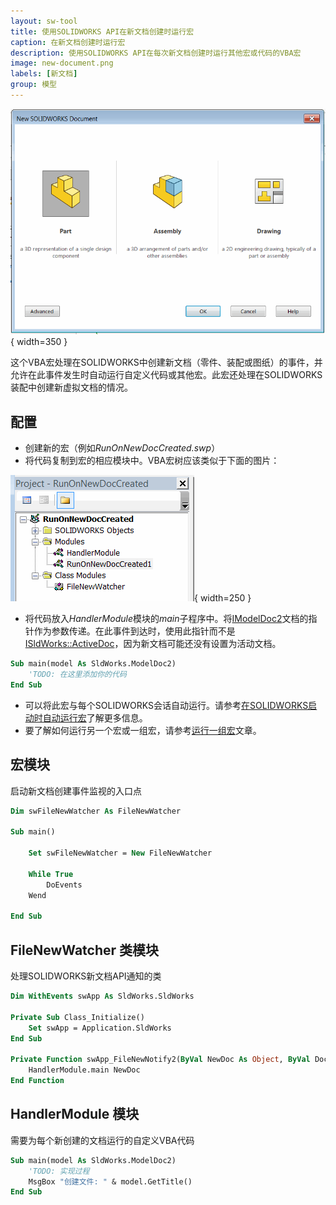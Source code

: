 ```yaml
---
layout: sw-tool
title: 使用SOLIDWORKS API在新文档创建时运行宏
caption: 在新文档创建时运行宏
description: 使用SOLIDWORKS API在每次新文档创建时运行其他宏或代码的VBA宏
image: new-document.png
labels: [新文档]
group: 模型
---
```

![在SOLIDWORKS中创建新文档](new-document.png){ width=350 }

这个VBA宏处理在SOLIDWORKS中创建新文档（零件、装配或图纸）的事件，并允许在此事件发生时自动运行自定义代码或其他宏。此宏还处理在SOLIDWORKS装配中创建新虚拟文档的情况。

## 配置

* 创建新的宏（例如*RunOnNewDocCreated.swp*）
* 将代码复制到宏的相应模块中。VBA宏树应该类似于下面的图片：

![宏文件树](macro-tree.png){ width=250 }

* 将代码放入*HandlerModule*模块的*main*子程序中。将[IModelDoc2](https://help.solidworks.com/2012/english/api/sldworksapi/SolidWorks.Interop.sldworks~SolidWorks.Interop.sldworks.IModelDoc2.html)文档的指针作为参数传递。在此事件到达时，使用此指针而不是[ISldWorks::ActiveDoc](https://help.solidworks.com/2012/english/api/sldworksapi/solidworks.interop.sldworks~solidworks.interop.sldworks.isldworks~activedoc.html)，因为新文档可能还没有设置为活动文档。

~~~ vb
Sub main(model As SldWorks.ModelDoc2)
    'TODO: 在这里添加你的代码
End Sub
~~~

* 可以将此宏与每个SOLIDWORKS会话自动运行。请参考[在SOLIDWORKS启动时自动运行宏](/docs/codestack/solidworks-api/getting-started/macros/run-macro-on-solidworks-start/)了解更多信息。
* 要了解如何运行另一个宏或一组宏，请参考[运行一组宏](/docs/codestack/solidworks-api/application/frame/run-macros-group/)文章。

## 宏模块

启动新文档创建事件监视的入口点

~~~ vb
Dim swFileNewWatcher As FileNewWatcher

Sub main()
    
    Set swFileNewWatcher = New FileNewWatcher
    
    While True
        DoEvents
    Wend
    
End Sub
~~~



## FileNewWatcher 类模块

处理SOLIDWORKS新文档API通知的类

~~~ vb
Dim WithEvents swApp As SldWorks.SldWorks

Private Sub Class_Initialize()
    Set swApp = Application.SldWorks
End Sub

Private Function swApp_FileNewNotify2(ByVal NewDoc As Object, ByVal DocType As Long, ByVal TemplateName As String) As Long
    HandlerModule.main NewDoc
End Function
~~~



## HandlerModule 模块

需要为每个新创建的文档运行的自定义VBA代码

~~~ vb
Sub main(model As SldWorks.ModelDoc2)
    'TODO: 实现过程
    MsgBox "创建文件: " & model.GetTitle()
End Sub
~~~